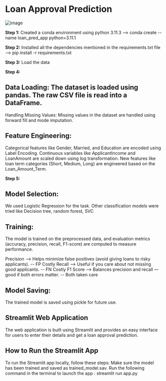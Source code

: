 # Loan Approval Prediction
![image](https://github.com/user-attachments/assets/4815e4d3-5e67-477d-ad7f-aa59ea422b4d)

**Step 1:** Created a conda environment using python 3.11.3 --> conda create --name loan_pred_app python=3.11.1

**Step 2:** Installed all the dependencies mentioned in the requirements.txt file --> pip install -r requirements.txt

**Step 3:** Load the data

**Step 4:** 
## Data Loading: The dataset is loaded using pandas. The raw CSV file is read into a DataFrame.
Handling Missing Values: Missing values in the dataset are handled using forward fill and mode imputation.

## Feature Engineering:
Categorical features like Gender, Married, and Education are encoded using Label Encoding.
Continuous variables like ApplicantIncome and LoanAmount are scaled down using log transformation.
New features like loan term categories (Short, Medium, Long) are engineered based on the Loan_Amount_Term.

**Step 5:**
## Model Selection: 
We used Logistic Regression for the task. Other classification models were tried like Decision tree, random forest, SVC 

## Training: 
The model is trained on the preprocessed data, and evaluation metrics (accuracy, precision, recall, F1-score) are computed to measure performance.

Precision	--> Helps minimize false positives (avoid giving loans to risky applicants). -- FP Costly
Recall    -->	Useful if you care about not missing good applicants. -- FN Costly
F1 Score	--> Balances precision and recall — good if both errors matter. -- Both taken care

## Model Saving: 
The trained model is saved using pickle for future use.

## Streamlit Web Application
The web application is built using Streamlit and provides an easy interface for users to enter their details and get a loan approval prediction.

##  How to Run the Streamlit App
To run the Streamlit app locally, follow these steps:
Make sure the model has been trained and saved as trained_model.sav.
Run the following command in the terminal to launch the app : streamlit run app.py


